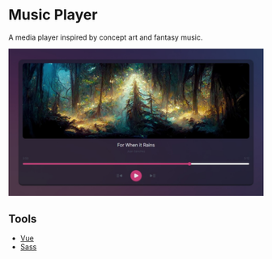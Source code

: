 # Music Player

A media player inspired by concept art and fantasy music.

![Design preview for the Music Player](./preview.jpg)

## Tools

- [Vue](https://vuejs.org/)
- [Sass](https://sass-lang.com/)

